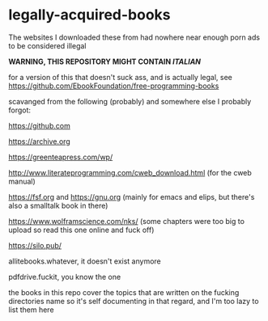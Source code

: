 # legally-acquired-books
The websites I downloaded these from had nowhere near enough porn ads to be considered illegal

__WARNING, THIS REPOSITORY MIGHT CONTAIN *ITALIAN*__



for a version of this that doesn't suck ass, and is actually legal, see https://github.com/EbookFoundation/free-programming-books



scavanged from the following (probably) and somewhere else I probably forgot:

https://github.com

https://archive.org

https://greenteapress.com/wp/

http://www.literateprogramming.com/cweb_download.html (for the cweb manual)

https://fsf.org and https://gnu.org (mainly for emacs and elips, but there's also a smalltalk book in there)

https://www.wolframscience.com/nks/ (some chapters were too big to upload so read this one online and fuck off)

https://silo.pub/

allitebooks.whatever, it doesn't exist anymore

pdfdrive.fuckit, you know the one

the books in this repo cover the topics that are written on the fucking directories name so it's self documenting in that regard, and I'm too lazy to list them here
